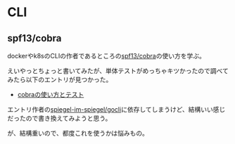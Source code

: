 # CLI

## spf13/cobra

dockerやk8sのCLIの作者であるところの[spf13/cobra](https://github.com/spf13/cobra)の使い方を学ぶ。

えいやっとちょっと書いてみたが、単体テストがめっちゃキツかったので調べてみたら以下のエントリが見つかった。

* [cobraの使い方とテスト](https://text.baldanders.info/golang/using-and-testing-cobra/)

エントリ作者の[spiegel-im-spiegel/gocli](https://github.com/spiegel-im-spiegel/gocli/exitcode)に依存してしまうけど、結構いい感じだったので書き換えてみようと思う。

が、結構重いので、都度これを使うかは悩みもの。
